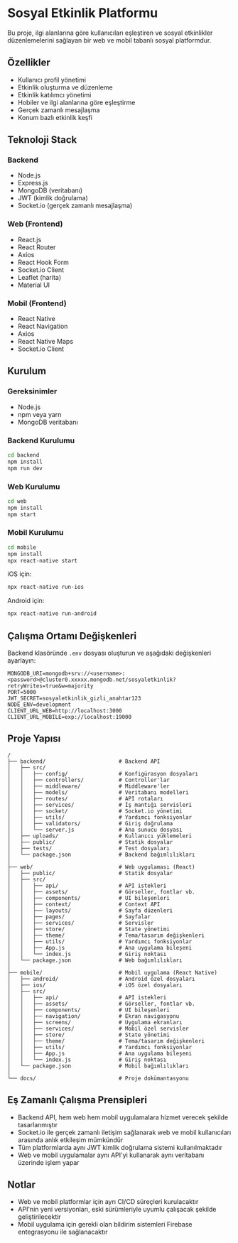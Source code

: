 # Sosyal Etkinlik Platformu

Bu proje, ilgi alanlarına göre kullanıcıları eşleştiren ve sosyal etkinlikler düzenlemelerini sağlayan bir web ve mobil tabanlı sosyal platformdur.

## Özellikler

- Kullanıcı profil yönetimi
- Etkinlik oluşturma ve düzenleme
- Etkinlik katılımcı yönetimi
- Hobiler ve ilgi alanlarına göre eşleştirme
- Gerçek zamanlı mesajlaşma
- Konum bazlı etkinlik keşfi

## Teknoloji Stack

### Backend
- Node.js
- Express.js
- MongoDB (veritabanı)
- JWT (kimlik doğrulama)
- Socket.io (gerçek zamanlı mesajlaşma)

### Web (Frontend)
- React.js
- React Router
- Axios
- React Hook Form
- Socket.io Client
- Leaflet (harita)
- Material UI

### Mobil (Frontend)
- React Native
- React Navigation
- Axios
- React Native Maps
- Socket.io Client

## Kurulum

### Gereksinimler
- Node.js
- npm veya yarn
- MongoDB veritabanı

### Backend Kurulumu
```bash
cd backend
npm install
npm run dev
```

### Web Kurulumu
```bash
cd web
npm install
npm start
```

### Mobil Kurulumu
```bash
cd mobile
npm install
npx react-native start
```

iOS için:
```bash
npx react-native run-ios
```

Android için:
```bash
npx react-native run-android
```

## Çalışma Ortamı Değişkenleri

Backend klasöründe `.env` dosyası oluşturun ve aşağıdaki değişkenleri ayarlayın:

```
MONGODB_URI=mongodb+srv://<username>:<password>@cluster0.xxxxx.mongodb.net/sosyaletkinlik?retryWrites=true&w=majority
PORT=5000
JWT_SECRET=sosyaletkinlik_gizli_anahtar123
NODE_ENV=development
CLIENT_URL_WEB=http://localhost:3000
CLIENT_URL_MOBILE=exp://localhost:19000
```

## Proje Yapısı

```
/
├── backend/                       # Backend API
│   ├── src/
│   │   ├── config/                # Konfigürasyon dosyaları
│   │   ├── controllers/           # Controller'lar
│   │   ├── middleware/            # Middleware'ler
│   │   ├── models/                # Veritabanı modelleri
│   │   ├── routes/                # API rotaları
│   │   ├── services/              # İş mantığı servisleri
│   │   ├── socket/                # Socket.io yönetimi
│   │   ├── utils/                 # Yardımcı fonksiyonlar
│   │   ├── validators/            # Giriş doğrulama
│   │   └── server.js              # Ana sunucu dosyası
│   ├── uploads/                   # Kullanıcı yüklemeleri
│   ├── public/                    # Statik dosyalar
│   ├── tests/                     # Test dosyaları
│   └── package.json               # Backend bağımlılıkları
│
├── web/                           # Web uygulaması (React)
│   ├── public/                    # Statik dosyalar
│   ├── src/
│   │   ├── api/                   # API istekleri
│   │   ├── assets/                # Görseller, fontlar vb.
│   │   ├── components/            # UI bileşenleri
│   │   ├── context/               # Context API
│   │   ├── layouts/               # Sayfa düzenleri
│   │   ├── pages/                 # Sayfalar
│   │   ├── services/              # Servisler
│   │   ├── store/                 # State yönetimi
│   │   ├── theme/                 # Tema/tasarım değişkenleri
│   │   ├── utils/                 # Yardımcı fonksiyonlar
│   │   ├── App.js                 # Ana uygulama bileşeni
│   │   └── index.js               # Giriş noktası
│   └── package.json               # Web bağımlılıkları
│
├── mobile/                        # Mobil uygulama (React Native)
│   ├── android/                   # Android özel dosyaları
│   ├── ios/                       # iOS özel dosyaları
│   ├── src/
│   │   ├── api/                   # API istekleri
│   │   ├── assets/                # Görseller, fontlar vb.
│   │   ├── components/            # UI bileşenleri
│   │   ├── navigation/            # Ekran navigasyonu
│   │   ├── screens/               # Uygulama ekranları
│   │   ├── services/              # Mobil özel servisler 
│   │   ├── store/                 # State yönetimi
│   │   ├── theme/                 # Tema/tasarım değişkenleri
│   │   ├── utils/                 # Yardımcı fonksiyonlar
│   │   ├── App.js                 # Ana uygulama bileşeni
│   │   └── index.js               # Giriş noktası
│   └── package.json               # Mobil bağımlılıkları
│
└── docs/                          # Proje dokümantasyonu
```

## Eş Zamanlı Çalışma Prensipleri

- Backend API, hem web hem mobil uygulamalara hizmet verecek şekilde tasarlanmıştır
- Socket.io ile gerçek zamanlı iletişim sağlanarak web ve mobil kullanıcıları arasında anlık etkileşim mümkündür
- Tüm platformlarda aynı JWT kimlik doğrulama sistemi kullanılmaktadır
- Web ve mobil uygulamalar aynı API'yi kullanarak aynı veritabanı üzerinde işlem yapar

## Notlar

- Web ve mobil platformlar için ayrı CI/CD süreçleri kurulacaktır
- API'nin yeni versiyonları, eski sürümleriyle uyumlu çalışacak şekilde geliştirilecektir
- Mobil uygulama için gerekli olan bildirim sistemleri Firebase entegrasyonu ile sağlanacaktır

